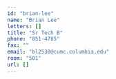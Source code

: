 ```yaml
---
id: "brian-lee"
name: "Brian Lee"
letters: []
title: "Sr Tech B"
phone: "851-4785"
fax: ""
email: "bl2530@cumc.columbia.edu"
room: "501"
url: []
---
```

